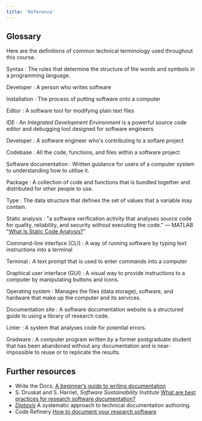 ```yaml
---
title: 'Reference'
---
```


## Glossary

Here are the definitions of common technical terminology used throughout this course.

Syntax
: The rules that determine the structure of the words and symbols in a programming language.

Developer
: A person who writes software

Installation
: The process of putting software onto a computer

Editor
: A software tool for modifying plain text files

IDE
: An *Integrated Development Environment* is a powerful source code editor and debugging tool designed for software engineers

Developer
: A software engineer who's contributing to a softare project

Codebase
: All the code, functions, and files within a software project

Software documentation
: Written guidance for users of a computer system to understanding how to utilise it.

Package
: A collection of code and functions that is bundled together and distributed for other people to use.

Type
: The data structure that defines the set of values that a variable may contain.

Static analysis
: "a software verification activity that analyses source code for quality, reliability, and security without executing the code." &mdash; MATLAB "[What Is Static Code Analysis?](https://uk.mathworks.com/discovery/static-code-analysis.html)"

Command-line interface (CLI)
: A way of running software by typing text instructions into a terminal

Terminal
: A text prompt that is used to enter commands into a computer

Graphical user interface (GUI)
: A visual way to provide instructions to a computer by manipulating buttons and icons.

Operating system
: Manages the files (data storage), software, and hardware that make up the computer and its services.

Documentation site
: A software documentation website is a structured guide to using a library of research code.

Linter
: A system that analyses code for potential errors.

Gradware
: A computer program written by a former postgraduate student that has been abandoned without any documentation and is near-impossible to reuse or to replicate the results.

## Further resources

- Write the Docs, [A beginner’s guide to writing documentation](https://www.writethedocs.org/guide/writing/beginners-guide-to-docs/)
- S. Druskat and S. Harriet, *Software Sustainability Institute* [What are best practices for research software documentation?](https://www.software.ac.uk/blog/what-are-best-practices-research-software-documentation)
- [_Diataxis_](https://diataxis.fr/) A systematic approach to technical documentation authoring.
- Code Refinery [How to document your research software](https://coderefinery.github.io/documentation/)
